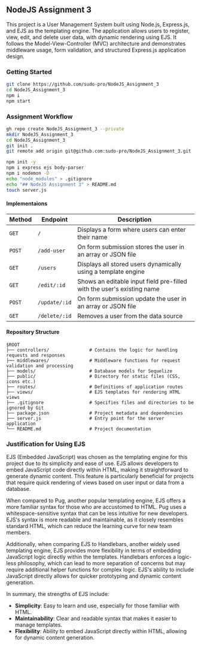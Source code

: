 ## NodeJS Assignment 3

This project is a User Management System built using Node.js, Express.js, and EJS as the templating engine. The application allows users to register, view, edit, and delete user data, with dynamic rendering using EJS. It follows the Model-View-Controller (MVC) architecture and demonstrates middleware usage, form validation, and structured Express.js application design.

### Getting Started

```sh
git clone https://github.com/sudo-pro/NodeJS_Assignment_3
cd NodeJS_Assignment_3
npm i
npm start

```

### Assignment Workflow

```sh
gh repo create NodeJS_Assignment_3 --private
mkdir NodeJS_Assignment_3
cd NodeJS_Assignment_3
git init .
git remote add origin git@github.com:sudo-pro/NodeJS_Assignment_3.git

npm init -y
npm i express ejs body-parser
npm i nodemon -D
echo "node_modules" > .gitignore
echo "## NodeJS Assignment 3" > README.md
touch server.js

```

#### Implementaions

| Method | Endpoint      | Description                                                            |
| ------ | ------------- | ---------------------------------------------------------------------- |
| `GET`  | `/`           | Displays a form where users can enter their name                       |
| `POST` | `/add-user`   | On form submission stores the user in an array or JSON file            |
| `GET`  | `/users`      | Displays all stored users dynamically using a template engine          |
| `GET`  | `/edit/:id`   | Shows an editable input field pre-filled with the user's existing name |
| `POST` | `/update/:id` | On form submission update the user in an array or JSON file            |
| `GET`  | `/delete/:id` | Removes a user from the data source                                    |

#### Repository Structure

```
$ROOT
├── controllers/               # Contains the logic for handling requests and responses
├── middlewares/               # Middleware functions for request validation and processing
├── models/                    # Database models for Sequelize
├── public/                    # Directory for static files (CSS, icons etc.)
├── routes/                    # Definitions of application routes
├── views/                     # EJS templates for rendering HTML views
├── .gitignore                 # Specifies files and directories to be ignored by Git
├── package.json               # Project metadata and dependencies
├── server.js                  # Entry point for the server application
└── README.md                  # Project documentation
```

### Justification for Using EJS

EJS (Embedded JavaScript) was chosen as the templating engine for this project due to its simplicity and ease of use. EJS allows developers to embed JavaScript code directly within HTML, making it straightforward to generate dynamic content. This feature is particularly beneficial for projects that require quick rendering of views based on user input or data from a database.

When compared to Pug, another popular templating engine, EJS offers a more familiar syntax for those who are accustomed to HTML. Pug uses a whitespace-sensitive syntax that can be less intuitive for new developers. EJS's syntax is more readable and maintainable, as it closely resembles standard HTML, which can reduce the learning curve for new team members.

Additionally, when comparing EJS to Handlebars, another widely used templating engine, EJS provides more flexibility in terms of embedding JavaScript logic directly within the templates. Handlebars enforces a logic-less philosophy, which can lead to more separation of concerns but may require additional helper functions for complex logic. EJS's ability to include JavaScript directly allows for quicker prototyping and dynamic content generation.

In summary, the strengths of EJS include:
- **Simplicity**: Easy to learn and use, especially for those familiar with HTML.
- **Maintainability**: Clear and readable syntax that makes it easier to manage templates.
- **Flexibility**: Ability to embed JavaScript directly within HTML, allowing for dynamic content generation.

